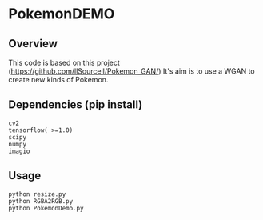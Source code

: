 # PokemonDEMO

## Overview
This code is based on this project (https://github.com/llSourcell/Pokemon_GAN/) It's aim is to use a WGAN to create new kinds of Pokemon. 

## Dependencies (pip install) 
```
cv2
tensorflow( >=1.0)
scipy
numpy
imagio
```
## Usage
```
python resize.py
python RGBA2RGB.py
python PokemonDemo.py
```